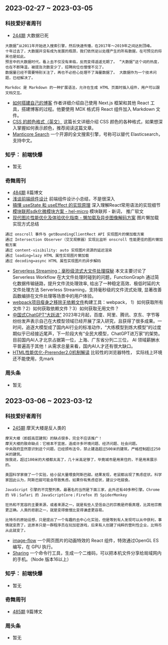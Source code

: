 ## 2023-02-27 ~ 2023-03-05

### 科技爱好者周刊
* [244期](https://github.com/ruanyf/weekly/blob/master/docs/issue-244.md) 大数据已死
```
大数据”从2011年开始进入搜索引擎，然后快速传播，在2017年～2019年之间达到顶峰。
十年过去了，大数据并没有成为发展的瓶颈，我们依然足以处理产生的所有数据，在可预见的将来也是如此。
预言中的大数据时代，看上去不仅没有来临，反而变得遥遥无期了。 “大数据“这个词的热度，也在不断降温，被提及次数变少了，招聘岗位也慢慢不见了。
数据量已经不需要特别关注了，再也不必担心处理不了海量数据了。 大数据作为一个技术问题，已经解决了。

Markdoc 是 Markdown 的一种扩展语法，允许在生成 HTML 页面时插入组件，用户可以跟文档交互。
```
* [如何搭建自己的博客](https://www.joshwcomeau.com/blog/how-i-built-my-blog/) 作者详细介绍自己使用 Next.js 框架和其他 React 工具，搭建博客的过程。他要使用 MDX 格式将 React 组件加入 Markdown 文件。
* [CSS 的颜色格式（英文）](https://www.joshwcomeau.com/css/color-formats/#modern-color-formats-5) 这篇长文详细介绍 CSS 颜色的各种格式，如果想深入掌握如何表示颜色，推荐阅读这篇文章。
* [Manticore Search](https://github.com/manticoresoftware/manticoresearch) 一个开源的全文搜索引擎，号称可以替代 Elasticsearch，支持中文。

### 知乎： 前端快爆
* 暂无

### 奇舞周刊
* [484期](https://weekly.75.team/issue484.html) 8篇博文
* [浅谈前端组件设计](https://mp.weixin.qq.com/s/gIPvBEFh7qGLlyVSfSs6RA) 前端组件设计小总结，不是很深入
* [搞懂 useState 和 useEffect 的实现原理](https://mp.weixin.qq.com/s/zhaVGY1yrQB1fECiQMntaQ) 深入理解React常用语法的实现细节
* [模块联邦sdk化微模块方案 - hel-micro](https://mp.weixin.qq.com/s/273LKniXapCNXjoVHnJBZA) 模块联邦 - 新词， 推广软文
* [现代图片性能优化及体验优化指南 - 懒加载及异步图像解码方案](https://mp.weixin.qq.com/s/_tctOen1NM9f_mHQFClBsA) 图片懒加载实现方式总结
```
通过 onscroll 事件与 getBoundingClientRect API 实现图片的懒加载方案
通过 Intersection Observer（交叉观察器）实现比监听 onscroll 性能更佳的图片懒加载方案
通过 content-visibility: auto 实现图片资源的延迟渲染
通过 loading=lazy HTML 属性实现图片懒加载
通过 decoding=async HTML 属性实现图片的异步解码
```
* [Serverless Streaming：毫秒级流式大文件处理探秘](https://mp.weixin.qq.com/s/6zz96ismDJaxKdQMw_iobQ) 本文主要讨论了 Serverless Workflow 在大文件处理时碰到的问题，FunctionGraph 通过简化数据传输链路，提升文件流处理效率, 给出了一种稳定高效、极低时延的大文件处理方法 Serverless Streaming，支持毫秒级的文件流式处理, 显著改善函数编排在文件处理等场景中的用户体验。
* [webpack项目瘦身之移除无依赖文件](https://mp.weixin.qq.com/s/hHUJp3hyWVn6Iqplcuaj8Q)构建工具：webpack， 1）如何获取所有文件？2）如何获取依赖文件？3）如何获取无用文件？
* [中国式ChatGPT“大跃进”](https://mp.weixin.qq.com/s/lO5CCS2qeeZ52GR3P5XfKg) 2023年2月起，百度、阿里、腾讯、京东、字节等纷纷发声表示自己在大模型领域已经开展了深入研究，且获得了很多成果。一时间，追逐大模型成了国内AI行业的标准动作，“大练模型到炼大模型”的过度期似乎已经接近尾声，下一阶段大有“全民大模型，ChatGPT进万家”的架势。 目前国内AI人才北京占据第一位，上海、广东省分列二三位， AI 领域薪酬水平普遍高于其他！从需求总量来看，国内AI人才还有很大缺口。
* [HTML性能优化-Prerender2.0机制解读](https://mp.weixin.qq.com/s/VP-tnwWPMEB4PprqCsiXwg) 比较性的浏览器特性， 实际线上环境还不能使用，先mark

### 周头条
* 暂无

## 2023-03-06 ~ 2023-03-12
### 科技爱好者周刊
* [245期](https://github.com/ruanyf/weekly/blob/master/docs/issue-245.md) 摩天大楼是反人类的
```
摩天大楼（即超高层建筑）的缺点很多，完全不应该推广！
摩天大楼的致命缺点：它根本不宜居，造成许多环境问题、经济问题、社会问题。
中央政府显然意识到这个问题，已经颁布法令，禁止建造超过500米的建筑，严格控制超过250米的建筑。
按我说，超过100米的大楼都太高了，几十米高足够了，毕竟城市是用来住的，不是用来展示的。

美国科学家做了一个实验，给小鼠大量喂食阿斯巴甜。结果发现，老鼠都出现了焦虑症状。科学家因此认为，阿斯巴甜可能会导致焦虑。如果你有焦虑症状，建议少吃甜食。

JavaScript 引擎的不完整列表。最著名的当然是下面三家，此外还有40多种引擎。Chrome 的 V8；Safari 的 JavaScriptCore；Firefox 的 SpiderMonkey

狂热和不宽容的主要来源，或者来源之一，就是有些人坚信自己的宗教是终极真理，比其他宗教更正确。人类的悲剧之一，就是变得傲慢比变得谦虚更容易。

比特币的原始设想，只是提出了一个有趣的去中心化实验，但是等到有人发现可以从中获利，事情就变质了。这原本只是一群程序员在玩加密游戏，后来有人创建了纯粹的营利性企业，比特币从此就变了。
```
* [image-flow](https://github.com/one-piece-official/ImageFlow) 一个网页图片的动画特效的 React 组件，特效通过OpenGL ES 编写，在 GPU 执行。
* [Sharing](https://github.com/parvardegr/sharing) 一个命令行工具，生成一个二维码，可以把本机文件分享给局域网内的手机。（Node 版本16以上）

### 知乎： 前端快爆
* 暂无

### 奇舞周刊
* [485期](https://weekly.75.team/issue485.html) 9篇博文

### 周头条
* 暂无